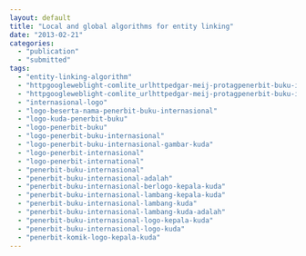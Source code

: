 ```yaml
---
layout: default
title: "Local and global algorithms for entity linking"
date: "2013-02-21"
categories:
  - "publication"
  - "submitted"
tags:
  - "entity-linking-algorithm"
  - "httpgoogleweblight-comlite_urlhttpedgar-meij-protagpenerbit-buku-internasional-lambang-kuda"
  - "httpgoogleweblight-comlite_urlhttpedgar-meij-protagpenerbit-buku-internasional-logo-kuda"
  - "internasional-logo"
  - "logo-beserta-nama-penerbit-buku-internasional"
  - "logo-kuda-penerbit-buku"
  - "logo-penerbit-buku"
  - "logo-penerbit-buku-internasional"
  - "logo-penerbit-buku-internasional-gambar-kuda"
  - "logo-penerbit-internasional"
  - "logo-penerbit-international"
  - "penerbit-buku-internasional"
  - "penerbit-buku-internasional-adalah"
  - "penerbit-buku-internasional-berlogo-kepala-kuda"
  - "penerbit-buku-internasional-lambang-kepala-kuda"
  - "penerbit-buku-internasional-lambang-kuda"
  - "penerbit-buku-internasional-lambang-kuda-adalah"
  - "penerbit-buku-internasional-logo-kepala-kuda"
  - "penerbit-buku-internasional-logo-kuda"
  - "penerbit-komik-logo-kepala-kuda"
---
```

